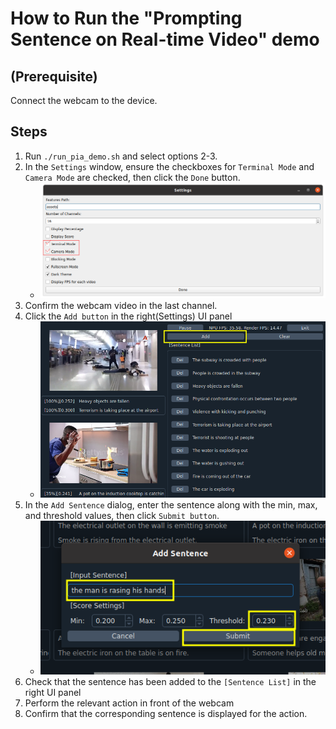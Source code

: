 
# How to Run the "Prompting Sentence on Real-time Video" demo

## (Prerequisite)
Connect the webcam to the device.

## Steps
1. Run `./run_pia_demo.sh` and select options 2-3.  
2. In the `Settings` window, ensure the checkboxes for `Terminal Mode` and `Camera Mode` are checked, then click the `Done` button.
    - ![](../img/6_settings_view_realtime_prompt.png)
3. Confirm the webcam video in the last channel.  
4. Click the `Add button` in the right(Settings) UI panel 
    - ![](../img/6_terminal_panel_ui_add_button.png)
5. In the `Add Sentence` dialog, enter the sentence along with the min, max, and threshold values, then click `Submit button`.
    - ![](../img/6_add_sentence_dialog.png.png)
6. Check that the sentence has been added to the `[Sentence List]` in the right UI panel 
7. Perform the relevant action in front of the webcam 
8. Confirm that the corresponding sentence is displayed for the action.  

